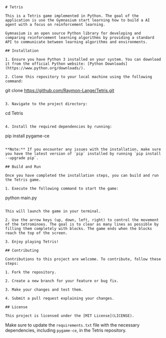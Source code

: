 
```
# Tetris

This is a Tetris game implemented in Python. The goal of the application is use the Gymnasium start learning how to build a AI agent with a focus on reinforcement learning. 

Gymnasium is an open source Python library for developing and comparing reinforcement learning algorithms by providing a standard API to communicate between learning algorithms and environments.

## Installation

1. Ensure you have Python 3 installed on your system. You can download it from the official Python website: [Python Downloads](https://www.python.org/downloads/).

2. Clone this repository to your local machine using the following command:

   ```
   git clone https://github.com/Raymon-Lange/Tetris.git
   ```

3. Navigate to the project directory:

   ```
   cd Tetris
   ```

4. Install the required dependencies by running:

   ```
   pip install pygame-ce
   ```

   **Note:** If you encounter any issues with the installation, make sure you have the latest version of `pip` installed by running `pip install --upgrade pip`.

## Build and Run

Once you have completed the installation steps, you can build and run the Tetris game.

1. Execute the following command to start the game:

   ```
   python main.py
   ```

   This will launch the game in your terminal.

2. Use the arrow keys (up, down, left, right) to control the movement of the tetrominoes. The goal is to clear as many lines as possible by filling them completely with blocks. The game ends when the blocks reach the top of the screen.

3. Enjoy playing Tetris!

## Contributing

Contributions to this project are welcome. To contribute, follow these steps:

1. Fork the repository.

2. Create a new branch for your feature or bug fix.

3. Make your changes and test them.

4. Submit a pull request explaining your changes.

## License

This project is licensed under the [MIT License](LICENSE).
```

Make sure to update the `requirements.txt` file with the necessary dependencies, including `pygame-ce`, in the Tetris repository.
